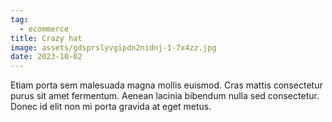 ```yaml
---
tag:
  - ecommerce
title: Crazy hat
image: assets/gdsprslyvgipdn2nidnj-1-7x4zz.jpg
date: 2023-10-02
---
```


Etiam porta sem malesuada magna mollis euismod. Cras mattis consectetur purus sit amet fermentum. Aenean lacinia bibendum nulla sed consectetur. Donec id elit non mi porta gravida at eget metus.
